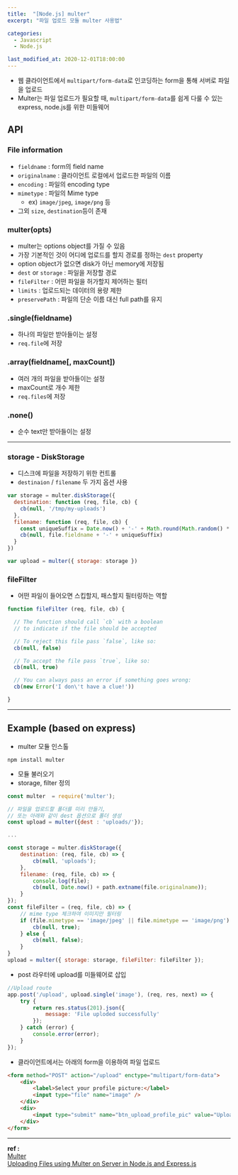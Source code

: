 ```yaml
---
title:  "[Node.js] multer"
excerpt: "파일 업로드 모듈 multer 사용법"

categories:
  - Javascript
  - Node.js

last_modified_at: 2020-12-01T18:00:00
---
```


- 웹 클라이언트에서 `multipart/form-data`로 인코딩하는 form을 통해 서버로 파일을 업로드
- Multer는 파일 업로드가 필요할 때, `multipart/form-data`를 쉽게 다룰 수 있는 express, node.js를 위한 미들웨어

## API
### File information 
- `fieldname` : form의 field name
- `originalname` : 클라이언트 로컬에서 업로드한 파일의 이름
- `encoding` : 파일의 encoding type
- `mimetype` : 파일의 Mime type
  - ex) `image/jpeg`, `image/png` 등
- 그외 `size`, `destination`등이 존재

### multer(opts)
- multer는 options object를 가질 수 있음
- 가장 기본적인 것이 어디에 업로드를 할지 경로를 정하는 `dest` property
- option object가 없으면 disk가 아닌 memory에 저장됨
- `dest` or `storage` : 파일을 저장할 경로
- `fileFilter` : 어떤 파일을 허가할지 제어하는 필터
- `limits` : 업로드되는 데이터의 용량 제한
- `preservePath` : 파일의 단순 이름 대신 full path를 유지

### .single(fieldname)
- 하나의 파일만 받아들이는 설정
- `req.file`에 저장

### .array(fieldname[, maxCount])
- 여러 개의 파일을 받아들이는 설정
- maxCount로 개수 제한
- `req.files`에 저장

### .none()
- 순수 text만 받아들이는 설정

----

### storage - DiskStorage
- 디스크에 파일을 저장하기 위한 컨트롤
- `destinaion` / `filename` 두 가지 옵션 사용

```js
var storage = multer.diskStorage({
  destination: function (req, file, cb) {
    cb(null, '/tmp/my-uploads')
  },
  filename: function (req, file, cb) {
    const uniqueSuffix = Date.now() + '-' + Math.round(Math.random() * 1E9)
    cb(null, file.fieldname + '-' + uniqueSuffix)
  }
})

var upload = multer({ storage: storage })
```

### fileFilter
- 어떤 파일이 들어오면 스킵할지, 패스할지 필터링하는 역할

```js
function fileFilter (req, file, cb) {

  // The function should call `cb` with a boolean
  // to indicate if the file should be accepted

  // To reject this file pass `false`, like so:
  cb(null, false)

  // To accept the file pass `true`, like so:
  cb(null, true)

  // You can always pass an error if something goes wrong:
  cb(new Error('I don\'t have a clue!'))

}
```

----


## Example (based on express)

- multer 모듈 인스톨

```
npm install multer
```

- 모듈 불러오기
- storage, filter 정의

```js
const multer  = require('multer');

// 파일을 업로드할 폴더를 미리 만들기,
// 또는 아래와 같이 dest 옵션으로 폴더 생성
const upload = multer({dest : 'uploads/'});

...

const storage = multer.diskStorage({
    destination: (req, file, cb) => {
        cb(null, 'uploads');
    },
    filename: (req, file, cb) => {
        console.log(file);
        cb(null, Date.now() + path.extname(file.originalname));
    }
});
const fileFilter = (req, file, cb) => {
    // mime type 체크하여 이미지만 필터링
    if (file.mimetype == 'image/jpeg' || file.mimetype == 'image/png') {
        cb(null, true);
    } else {
        cb(null, false);
    }
}
upload = multer({ storage: storage, fileFilter: fileFilter });
```

- post 라우터에 upload를 미들웨어로 삽입

```js
//Upload route
app.post('/upload', upload.single('image'), (req, res, next) => {
    try {
        return res.status(201).json({
            message: 'File uploded successfully'
        });
    } catch (error) {
        console.error(error);
    }
});
```

- 클라이언트에서는 아래의 form을 이용하여 파일 업로드

```html
<form method="POST" action="/upload" enctype="multipart/form-data">
    <div> 
        <label>Select your profile picture:</label>
        <input type="file" name="image" />
    </div>
    <div> 
        <input type="submit" name="btn_upload_profile_pic" value="Upload" /> 
    </div>
</form>
```
----
**ref :**  
[Multer](https://github.com/expressjs/multer)  
[Uploading Files using Multer on Server in Node.js and Express.js](https://pprathameshmore.medium.com/uploading-files-using-multer-on-server-in-nodejs-and-expressjs-5f4e621ccc67)  


